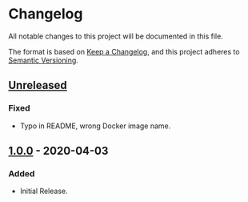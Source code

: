 # Changelog

All notable changes to this project will be documented in this file.

The format is based on [Keep a Changelog](https://keepachangelog.com/en/1.0.0/),
and this project adheres to [Semantic Versioning](https://semver.org/spec/v2.0.0.html).

## [Unreleased]
### Fixed
- Typo in README, wrong Docker image name.

## [1.0.0] - 2020-04-03
### Added
- Initial Release.

[Unreleased]: https://gitlab.com/hmajid2301/netlify-subdomain-manager/-/compare/release%2F1.0.0...master
[1.0.0]: https://gitlab.com/hmajid2301/netlify-subdomain-manager/-/tags/release%2F1.0.0